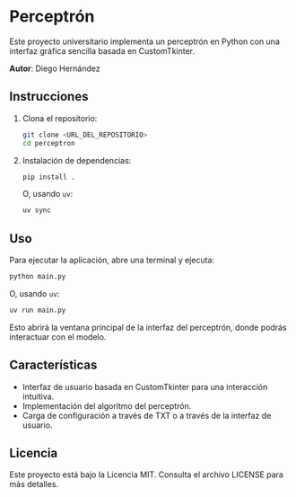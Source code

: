 # Perceptrón

Este proyecto universitario implementa un perceptrón en Python con una interfaz gráfica sencilla basada en CustomTkinter.

**Autor**: Diego Hernández

## Instrucciones

1. Clona el repositorio:
    ```bash
    git clone <URL_DEL_REPOSITORIO>
    cd perceptron
    ```

2. Instalación de dependencias:
    ```bash
    pip install .
    ```

    O, usando `uv`:
    ```bash
    uv sync
    ```

## Uso

Para ejecutar la aplicación, abre una terminal y ejecuta:
```bash
python main.py
```

O, usando `uv`:
```bash
uv run main.py
```

Esto abrirá la ventana principal de la interfaz del perceptrón, donde podrás interactuar con el modelo.

## Características

- Interfaz de usuario basada en CustomTkinter para una interacción intuitiva.
- Implementación del algoritmo del perceptrón.
- Carga de configuración a través de TXT o a través de la interfaz de usuario.

## Licencia

Este proyecto está bajo la Licencia MIT. Consulta el archivo LICENSE para más detalles.